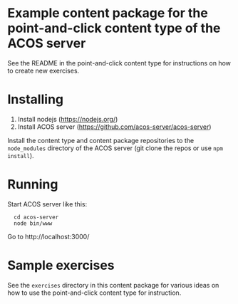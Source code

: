 # Example content package for the point-and-click content type of the ACOS server

See the README in the point-and-click content type for instructions
on how to create new exercises.

Installing
==========

1. Install nodejs (https://nodejs.org/)
2. Install ACOS server (https://github.com/acos-server/acos-server)

Install the content type and content package repositories to the
`node_modules` directory of the ACOS server (git clone the repos or
use `npm install`).

Running
=======

Start ACOS server like this:
```
  cd acos-server
  node bin/www
```

Go to http://localhost:3000/

Sample exercises
================

See the `exercises` directory in this content package for various ideas on how to use the point-and-click content type for instruction. 
